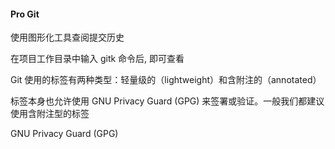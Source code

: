 
#### Pro Git ####

使用图形化工具查阅提交历史

在项目工作目录中输入 gitk 命令后, 即可查看

Git 使用的标签有两种类型：轻量级的（lightweight）和含附注的（annotated） 

标签本身也允许使用 GNU
Privacy Guard (GPG) 来签署或验证。一般我们都建议使用含附注型的标签 

GNU Privacy Guard (GPG)